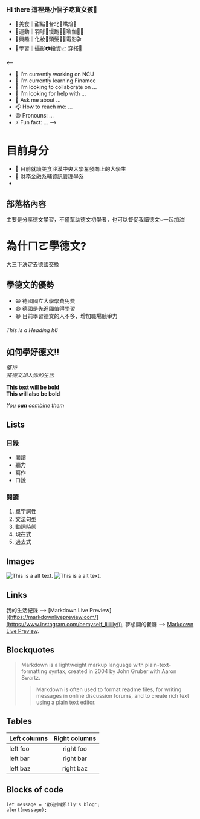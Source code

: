 ### Hi there 這裡是小個子吃貨女孩👋
- 🌱美食｜甜點🍰台北🍔烘焙🍳
- 🌱運動｜羽球🏸慢跑🏃‍♀️瑜伽🧘‍♀️
- 🌱興趣｜化妝💄頭髮💇‍♀️電影🎬
- 🌱學習｜攝影📷投資📈 穿搭🧥

<--

- 🔭 I’m currently working on NCU
- 🌱 I’m currently learning Finamce
- 👯 I’m looking to collaborate on ...
- 🤔 I’m looking for help with ...
- 💬 Ask me about ...
- 📫 How to reach me: ...
- 😄 Pronouns: ...
- ⚡ Fun fact: ...
-->
# 目前身分
- 🔭 目前就讀美食沙漠中央大學奮發向上的大學生
- 🔭 財務金融系輔資訊管理學系
- 
## 部落格內容
主要是分享德文學習，不僅幫助德文初學者，也可以督促我讀德文~一起加油!

# 為什ㄇㄛ學德文?
大三下決定去德國交換

## 學德文的優勢
- 😄 德國國立大學學費免費
- 😄 德國是先進國值得學習
- 😄 目前學習德文的人不多，增加職場競爭力

###### This is a Heading h6

## 如何學好德文!!

*堅持*  
_將德文加入你的生活_

**This text will be bold**  
__This will also be bold__

_You **can** combine them_

## Lists

### 目錄

* 閱讀
* 聽力
* 寫作
* 口說

### 閱讀

1. 單字詞性
1. 文法句型
1. 動詞時態
  1. 現在式
  1. 過去式

## Images

![This is a alt text.](/image/sample.png "This is a sample image.")
![This is a alt text.](https://encrypted-tbn0.gstatic.com/images?q=tbn:ANd9GcRhjOXPFTRUmDKjxXdOoX8VAObIZXdg2lmhPw&usqp=CAU)

## Links

我的生活紀錄 --> [Markdown Live Preview][(https://markdownlivepreview.com/](https://www.instagram.com/bemyself_liiiiily/)).
夢想開的餐廳 --> [Markdown Live Preview]([https://markdownlivepreview.com/](https://lilyfox.000webhostapp.com/Delicious/)).

## Blockquotes

> Markdown is a lightweight markup language with plain-text-formatting syntax, created in 2004 by John Gruber with Aaron Swartz.
>
>> Markdown is often used to format readme files, for writing messages in online discussion forums, and to create rich text using a plain text editor.

## Tables

| Left columns  | Right columns |
| ------------- |:-------------:|
| left foo      | right foo     |
| left bar      | right bar     |
| left baz      | right baz     |

## Blocks of code

```
let message = '歡迎參觀lily's blog';
alert(message);
```




